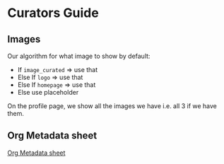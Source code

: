 # Curators Guide

## Images

Our algorithm for what image to show by default:

* If `image_curated` => use that
* Else If `logo` => use that
* Else If `homepage` => use that
* Else use placeholder

On the profile page, we show all the images we have i.e. all 3 if we have them.

## Org Metadata sheet
[Org Metadata sheet](https://docs.google.com/spreadsheets/d/e/2PACX-1vR4eweMewpzTBb1Dl5xWY-JAjBOqfQH5tiRtkKCTu1uYW373G4WDaZcyPTVaYMVznAWD3cidbKUm2H_/pubhtml?gid=106528583&amp;single=true&amp;widget=true&amp;headers=false)

